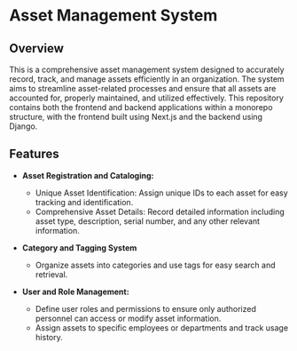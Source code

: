 # Asset Management System

## Overview
This is a comprehensive asset management system designed to accurately record, track, and manage assets efficiently in an organization. 
The system aims to streamline asset-related processes and ensure that all assets are accounted for, properly maintained, and utilized effectively.
This repository contains both the frontend and backend applications within a monorepo structure, with the frontend built using Next.js and the backend using Django.

## Features

- **Asset Registration and Cataloging:**

  - Unique Asset Identification: Assign unique IDs to each asset for easy tracking and identification.
  - Comprehensive Asset Details: Record detailed information including asset type, description, serial number, and any other relevant information.

- **Category and Tagging System**
  - Organize assets into categories and use tags for easy search and retrieval.

- **User and Role Management:**
  - Define user roles and permissions to ensure only authorized personnel can access or modify asset information.
  - Assign assets to specific employees or departments and track usage history.
